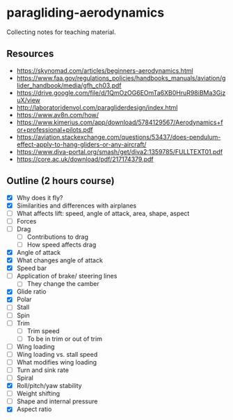 # paragliding-aerodynamics

Collecting notes for teaching material.


## Resources

- https://skynomad.com/articles/beginners-aerodynamics.html
- https://www.faa.gov/regulations_policies/handbooks_manuals/aviation/glider_handbook/media/gfh_ch03.pdf
- https://drive.google.com/file/d/1QmOzOG6EOmTa6XB0HruR98iBMa3GjzuX/view
- http://laboratoridenvol.com/paragliderdesign/index.html
- https://www.av8n.com/how/
- https://www.kimerius.com/app/download/5784129567/Aerodynamics+for+professional+pilots.pdf
- https://aviation.stackexchange.com/questions/53437/does-pendulum-effect-apply-to-hang-gliders-or-any-aircraft/
- https://www.diva-portal.org/smash/get/diva2:1359785/FULLTEXT01.pdf
- https://core.ac.uk/download/pdf/217174379.pdf


## Outline (2 hours course)

- [x] Why does it fly?
- [x] Similarities and differences with airplanes
- [ ] What affects lift: speed, angle of attack, area, shape, aspect
- [ ] Forces
- [ ] Drag
   - [ ] Contributions to drag
   - [ ] How speed affects drag
- [x] Angle of attack
- [x] What changes angle of attack
- [x] Speed bar
- [ ] Application of brake/ steering lines
   - [ ] They change the camber
- [x] Glide ratio
- [x] Polar
- [ ] Stall
- [ ] Spin
- [ ] Trim
   - [ ] Trim speed
   - [ ] To be in trim or out of trim
- [ ] Wing loading
- [ ] Wing loading vs. stall speed
- [ ] What modifies wing loading
- [ ] Turn and sink rate
- [ ] Spiral
- [x] Roll/pitch/yaw stability
- [ ] Weight shifting
- [ ] Shape and internal pressure
- [x] Aspect ratio
